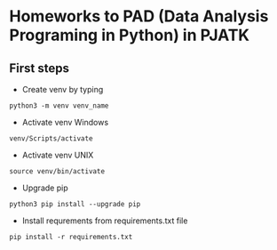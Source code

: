 # Homeworks to PAD (Data Analysis Programing in Python) in PJATK

## First steps

- Create venv by typing

```shell
python3 -m venv venv_name
```

- Activate venv Windows

```shell
venv/Scripts/activate
```

- Activate venv UNIX

```shell
source venv/bin/activate
```

- Upgrade pip

```shell
python3 pip install --upgrade pip
```

- Install requrements from requirements.txt file

```shell
pip install -r requirements.txt
```